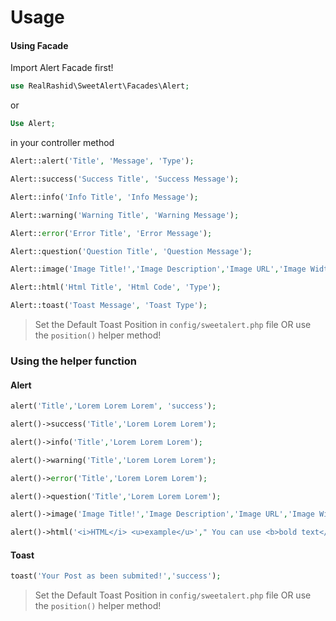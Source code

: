 # Usage

#### Using Facade

Import Alert Facade first!

```php
use RealRashid\SweetAlert\Facades\Alert;
```

or

```php
Use Alert;
```

in your controller method

```php
Alert::alert('Title', 'Message', 'Type');
```

```php
Alert::success('Success Title', 'Success Message');
```

```php
Alert::info('Info Title', 'Info Message');
```

```php
Alert::warning('Warning Title', 'Warning Message');
```

```php
Alert::error('Error Title', 'Error Message');
```

```php
Alert::question('Question Title', 'Question Message');
```

```php
Alert::image('Image Title!','Image Description','Image URL','Image Width','Image Height', 'Image Alt');
```

```php
Alert::html('Html Title', 'Html Code', 'Type');
```

```php
Alert::toast('Toast Message', 'Toast Type');
```

> Set the Default Toast Position in `config/sweetalert.php` file OR use the `position()` helper method!

### Using the helper function

#### Alert

```php
alert('Title','Lorem Lorem Lorem', 'success');
```

```php
alert()->success('Title','Lorem Lorem Lorem');
```

```php
alert()->info('Title','Lorem Lorem Lorem');
```

```php
alert()->warning('Title','Lorem Lorem Lorem');
```

```php
alert()->error('Title','Lorem Lorem Lorem');
```

```php
alert()->question('Title','Lorem Lorem Lorem');
```

```php
alert()->image('Image Title!','Image Description','Image URL','Image Width','Image Height', 'Image Alt');
```

```php
alert()->html('<i>HTML</i> <u>example</u>'," You can use <b>bold text</b>, <a href='//github.com'>links</a> and other HTML tags ",'success');
```

#### Toast

```php
toast('Your Post as been submited!','success');
```

> Set the Default Toast Position in `config/sweetalert.php` file OR use the `position()` helper method!
